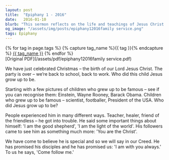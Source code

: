 ```yaml
---
layout: post
title:  "Epiphany 1 - 2016"
date:   2016-01-10
blurb: "This sermon reflects on the life and teachings of Jesus Christ. It discusses how Jesus was perceived in different ways by people - as a teacher, healer, and friend of the friendless. It emphasizes the important self-proclamations of Jesus, such as 'I am the good shepherd' and 'I am the light of the world'. The sermon concludes with the promise of Jesus to his disciples and to us, 'I am with you always.'"
og_image: "/assets/img/posts/epiphany12016family service.png"
tags: Epiphany
---    
```

<div class="tag-pills">
  {% for tag in page.tags %}
    {% capture tag_name %}{{ tag }}{% endcapture %}
    <a href="{{ site.baseurl }}/tag/{{ tag_name | slugify }}" class="tag-pill">{{ tag_name }}</a>
  {% endfor %}
</div>
[Original PDF](/assets/pdf/epiphany12016family service.pdf)

We have just celebrated Christmas – the birth of our Lord Jesus Christ. The party is over – we’re back to school, back to work. Who did this child Jesus grow up to be.

Starting with a few pictures of children who grew up to be famous – see if you can recognise them: Einstein, Wayne Rooney, Barack Obama. Children who grew up to be famous – scientist, footballer, President of the USA. Who did Jesus grow up to be?

People experienced him in many different ways. Teacher, healer, friend of the friendless – he got into trouble. He said some important things about himself: 'I am the good shepherd', 'I am the light of the world'. His followers came to see him as something much more: 'You are the Christ'.

We have come to believe he is special and so we will say in our Creed. He has promised his disciples and he has promised us: 'I am with you always.' To us he says, 'Come follow me.'
